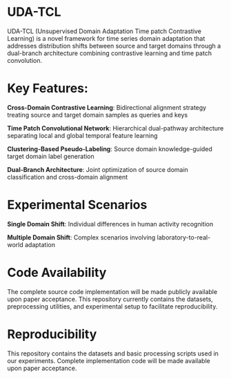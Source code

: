 # UDA-TCL
UDA-TCL (Unsupervised Domain Adaptation Time patch Contrastive Learning) is a novel framework for time series domain adaptation that addresses distribution shifts between source and target domains through a dual-branch architecture combining contrastive learning and time patch convolution.

# Key Features:
**Cross-Domain Contrastive Learning**: Bidirectional alignment strategy treating source and target domain samples as queries and keys

**Time Patch Convolutional Network**: Hierarchical dual-pathway architecture separating local and global temporal feature learning

**Clustering-Based Pseudo-Labeling**: Source domain knowledge-guided target domain label generation

**Dual-Branch Architecture**: Joint optimization of source domain classification and cross-domain alignment

# Experimental Scenarios
**Single Domain Shift**: Individual differences in human activity recognition

**Multiple Domain Shift**: Complex scenarios involving laboratory-to-real-world adaptation 

# Code Availability
The complete source code implementation will be made publicly available upon paper acceptance. This repository currently contains the datasets, preprocessing utilities, and experimental setup to facilitate reproducibility.

# Reproducibility 
This repository contains the datasets and basic processing scripts used in our experiments. Complete implementation code will be made available upon paper acceptance.
